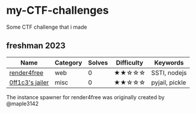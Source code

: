 # my-CTF-challenges
Some CTF challenge that i made

## freshman 2023

| Name                                                | Category      | Solves | Difficulty | Keywords                                                     |
| --------------------------------------------------- | --------- | ---------- | ---------- | ------------------------------------------------------------ |
| [render4free](freshman2023/render4free) | web | 0 | ★★☆☆☆ | SSTI, nodejs |
| [0ff1c3's jailer](freshman2023/render4free) | misc | 0 | ★★☆☆☆ | pyjail, pickle |

The instance spawner for render4free was originally created by @maple3142
